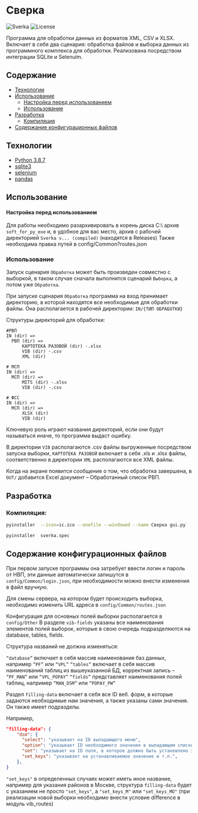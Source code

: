 # Сверка 

   <img src="https://img.shields.io/badge/Version-1.0.2%20-blue" alt="Sverka">
   <img src="https://img.shields.io/badge/License-MIT-brightgreen" alt="License">

 
Программа для обработки данных из форматов XML, CSV и XLSX. Включает в себя два сценария: обработка файлов и выборка данных из программного комплекса для обработки. Реализована посредством интеграции SQLite и Selenuim.

## Содержание
- [Технологии](#технологии)
- [Использование](#использование)
    * [Настройка перед использованием](#настройка-перед-использованием)
    * [Использование](#использование)
- [Разработка](#разработка)
    * [Компиляция](#компиляция)
- [Содержание конфигурационных файлов](#содержание-конфигурационных-файлов)

## Технологии
- [Python 3.8.7](https://www.python.org/downloads/release/python-387/)
- [sqlite3](https://docs.python.org/3/library/sqlite3.html)
- [selenium](https://pypi.org/project/selenium/)
- [pandas](https://pandas.pydata.org/)

## Использование

#### Настройка перед использованием

Для работы необходимо разархивировать в корень диска C:\ архив ``soft_for_py_exe`` и, в удобное для вас место, архив с рабочей директорией ``Sverka v... (compiled)`` (находятся в Releases)
Также необходима правка путей в config/Common?routes.json


### Использование
Запуск сценария ``Обработка`` может быть произведен совместно с выборкой, в таком случае сначала выполнится сценарий ``Выборка``, а потом уже ``Обработка``.

При запуске сценария ``Обработка`` программа на вход принимает директорию, в которой находятся все необходимые для обработки файлы. Она располагается в рабочей директории: ``IN/{ТИП ОБРАБОТКИ}``

Структуры директорий для обработки:

```
#РВП
IN (dir) =>
  РВП (dir) =>
      КАРТОТЕКА РАЗОВОЙ (dir) -.xlsx
      VIB (dir) -.csv
      XML (dir) 
      
# МСП
IN (dir) =>
  МСП (dir) =>
      MITS (dir) -.xlsx
      VIB (dir) -.csv

# ФСС
IN (dir) =>
  МСП (dir) =>
      XLSX (dir) 
      VIB (dir) 
```
Ключевую роль играют названия директорий, если они будут называться иначе, то программа выдаст ошибку.

В директории ``VIB`` располагаются .csv файлы выгруженные посредством запуска выборки, ``КАРТОТЕКА РАЗОВОЙ`` включает в себя .xls и .xlsx файлы, соответственно в директории ``XML`` располагаются все XML файлы.

Когда на экране появится сообщение о том, что обработка завершена, в ``OUT/`` добавится Excel документ – Обработанный список РВП.

## Разработка

### Компиляция:
```sh
pyinstaller  --icon=ic.ico --onefile --windowed --name Сверка gui.py
```

```sh
pyinstaller  sverka.spec
```

## Содержание конфигурационных файлов

При первом запуске программы она затребует ввести логин и пароль от НВП, эти данные автоматически запишутся в ``config/Common/login.json``, при необходимости можно внести изменения в файл вручную.
 
Для смены сервера, на котором будет происходить выборка, необходимо изменить URL адреса в ``config/Common/routes.json``

Конфигурация для основных полей выборки располагается в ``config/Other``
В разделе `vib-fields` указаны все наименования элементов полей выборок, которые в свою очередь подразделяются на database, tables, fields. 

Структура названий не должна изменяться:

 `“database”` включает в себя массив наименования баз данных, например `“PF”` или `“VPL”` 
`“tables”` включает в себя массив наименований таблиц из вышеуказанной БД, корректная запись – `“PF_MAN”` или `“VPL_POPAY”`
`“fields”` представляет наименования полей таблиц, например `“MAN_DSM”` или `“POPAY_PW”`

Раздел `filling-data` включает в себя все ID веб. форм, в которые задаются необходимые нам значения, а также указаны сами значения. Он также имеет подразделы. 

 Например,

```json
"filling-data": {
    "dsm": {
      "select": "указывает на ID выпадающего меню",
      "option": "указывает ID необходимого значения в выпадающем списке(int)",
      "set": "указывает на ID поля, в которое должно быть установлено значение",
      "set_keys": "указывает на устанавливаемое значение и т.п.",
    },
}
```

`"set_keys"` в определенных случаях может иметь иное название, например для указания районов в Москве, структура `filling-data` будет с указанием не просто `"set_keys"`, а `"set_keys_M"` или `"set_keys_MO"` (при реализации новой выборки необходимо внести условие difference в модуль vib_routes)